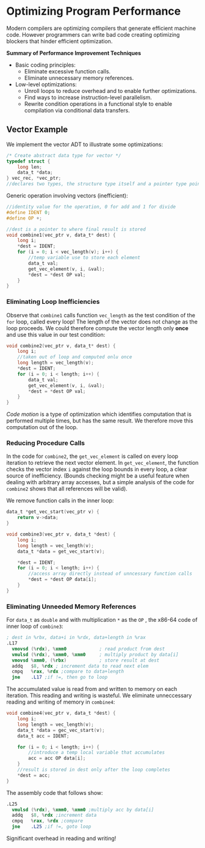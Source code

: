 # Optimizing Program Performance

Modern compilers are optimizing compilers that generate efficient machine code. However programmers can write bad code creating optimizing blockers that hinder efficient optimization.

**Summary of Performance Improvement Techniques**
- Basic coding principles:
  - Eliminate excessive function calls.
  - Eliminate unnecessary memory references.
- Low-level optimizations:
  - Unroll loops to reduce overhead and to enable further optimizations.
  - Find ways to increase instruction-level parallelism.
  - Rewrite condition operations in a functional style to enable compilation via conditional data transfers.

## Vector Example

We implement the vector ADT to illustrate some optimizations:

```c
/* Create abstract data type for vector */
typedef struct {
    long len;
    data_t *data;
} vec_rec, *vec_ptr; 
//declares two types, the structure type itself and a pointer type pointing to the struct
```

Generic operation involving vectors (inefficient):
```c
//identity value for the operation, 0 for add and 1 for divide
#define IDENT 0;
#define OP +;

//dest is a pointer to where final result is stored
void combine1(vec_ptr v, data_t* dest) {
    long i;
    *dest = IDENT;
    for (i = 0; i < vec_length(v); i++) {
        //temp variable use to store each element
        data_t val;
        get_vec_element(v, i, &val);
        *dest = *dest OP val;
    }
}
```

### Eliminating Loop Inefficiencies

Observe that `combine1` calls function `vec_length` as the test condition of the `for` loop, called every loop! The length of the vector does not change as the loop proceeds. We could therefore compute the vector length only **once**  and use this value in our test condition:

```c
void combine2(vec_ptr v, data_t* dest) {
    long i;
    //taken out of loop and computed onlu once
    long length = vec_length(v);
    *dest = IDENT;
    for (i = 0; i < length; i++) {
        data_t val;
        get_vec_element(v, i, &val);
        *dest = *dest OP val;
    }
}
```

*Code motion* is a type of optimization which identifies computation that is performed multiple times, but has the same result. We therefore move this computation out of the loop.

### Reducing Procedure Calls

In the code for `combine2`, the `get_vec_element` is called on every loop iteration to retrieve the next vector element. In `get_vec_element`, the function checks the vector index `i` against the loop bounds in every loop, a clear source of inefficiency. (Bounds checking might be a useful feature when dealing with arbitrary array accesses, but a simple analysis of the code for `combine2` shows that all references will be valid).

We remove function calls in the inner loop:
```c
data_t *get_vec_start(vec_ptr v) {
    return v->data;
}

void combine3(vec_ptr v, data_t *dest) {
    long i;
    long length = vec_length(v);
    data_t *data = get_vec_start(v);

    *dest = IDENT;
    for (i = 0; i < length; i++) {
        //access array directly instead of unncessary function calls
        *dest = *dest OP data[i];
    }
}
```

### Eliminating Unneeded Memory References

For `data_t` as `double` and with multiplication `*` as the `OP` , the x86-64 code of inner loop of `combine3`:

```nasm
; dest in %rbx, data+i in %rdx, data+length in %rax
.L17
  vmovsd (%rdx), %xmm0            ; read product from dest
  vmulsd (%rdx), %xmm0, %xmm0     ; multiply product by data[i]
  vmovsd %xmm0, (%rbx)            ; store result at dest
  addq   $8, %rdx ; increment data to read next elem
  cmpq   %rax, %rdx ;compare to data+length
  jne    .L17 ;if !=, then go to loop
```

The accumulated value is read from and written to memory on each iteration. This reading and writing is wasteful. We eliminate unneccessary reading and writing of memory in `combine4`:

```c
void combine4(vec_ptr v, data_t *dest) {
    long i;
    long length = vec_length(v);
    data_t *data = gec_vec_start(v);
    data_t acc = IDENT;

    for (i = 0; i < length; i++) {
        //introduce a temp local variable that accumulates
        acc = acc OP data[i];
    }
    //result is stored in dest only after the loop completes
    *dest = acc;
}
```

The assembly code that follows show:

```nasm
.L25
  vmulsd (%rdx), %xmm0, %xmm0 ;multiply acc by data[i]
  addq   $8, %rdx ;increment data
  cmpq   %rax, %rdx ;compare
  jne    .L25 ;if !=, goto loop
```

Significant overhead in reading and writing!

